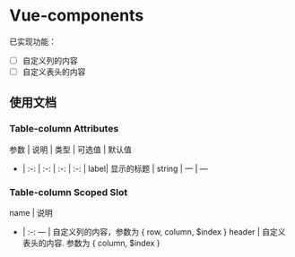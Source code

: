 # Vue-components

已实现功能：
- [ ] 自定义列的内容
- [ ] 自定义表头的内容

## 使用文档

### Table-column Attributes
参数 | 说明 | 类型 | 可选值 | 默认值
 - | :-: | :-: | :-: | :-: |
 label| 显示的标题 | string | — | —
 

### Table-column Scoped Slot
name | 说明
 - | :-:
 — | 自定义列的内容，参数为 { row, column, $index }
 header | 自定义表头的内容. 参数为 { column, $index }
